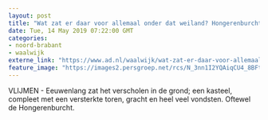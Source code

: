 ```yaml
---
layout: post
title: "Wat zat er daar voor allemaal onder dat weiland? Hongerenburcht geeft vele mooie vondsten prijs"
date: Tue, 14 May 2019 07:22:00 GMT
categories: 
- noord-brabant 
- waalwijk 
externe_link: "https://www.ad.nl/waalwijk/wat-zat-er-daar-voor-allemaal-onder-dat-weiland-hongerenburcht-geeft-vele-mooie-vondsten-prijs~a30603fe/"
feature_image: "https://images2.persgroep.net/rcs/N_3nn1I2YQAiqCU4_8BFtyAEvPA/diocontent/148221723/_fitwidth/400/?appId=21791a8992982cd8da851550a453bd7f&quality=0.7"
---
```


VLIJMEN - Eeuwenlang zat het verscholen in de grond; een kasteel, compleet met een versterkte toren, gracht en heel veel vondsten. Oftewel de Hongerenburcht.
